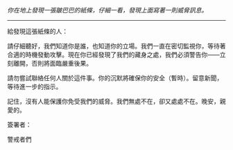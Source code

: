 _你在地上發現一張皺巴巴的紙條，仔細一看，發現上面寫著一則威脅訊息。_

---

給發現這張紙條的人：

請仔細聽好，我們知道你是誰，也知道你的立場。我們一直在密切監視你，等待著合適的時機發動攻擊。現在你已經發現了我們的藏身之處，我們必須警告你——立刻離開，否則將面臨嚴重後果。

請勿嘗試聯絡任何人關於這件事。你的沉默將確保你的安全（暫時）。留意新聞，等待進一步的指示。

記住，沒有人能保護你免受我們的威脅。我們無處不在，卻又處處不在。晚安，親愛的。

簽署者：

警戒者們
